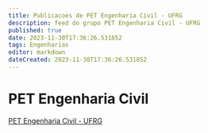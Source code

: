 ```yaml
---
title: Publicacoes de PET Engenharia Civil - UFRG
description: feed do grupo PET Engenharia Civil - UFRG
published: true
date: 2023-11-30T17:36:26.531852
tags: Engenharias
editor: markdown
dateCreated: 2023-11-30T17:36:26.531852
---
```


# PET Engenharia Civil
[PET Engenharia Civil - UFRG](/grupo/218PETEngenhariaCivilUFRG.md)